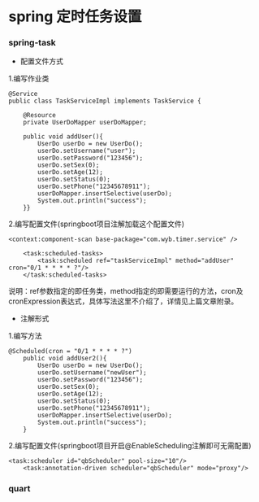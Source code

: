 # spring 定时任务设置
### spring-task
- 配置文件方式

1.编写作业类
```
@Service
public class TaskServiceImpl implements TaskService {

    @Resource
    private UserDoMapper userDoMapper;

    public void addUser(){
        UserDo userDo = new UserDo();
        userDo.setUsername("user");
        userDo.setPassword("123456");
        userDo.setSex(0);
        userDo.setAge(12);
        userDo.setStatus(0);
        userDo.setPhone("12345678911");
        userDoMapper.insertSelective(userDo);
        System.out.println("success");
    }}
```
2.编写配置文件(springboot项目注解加载这个配置文件)
```
<context:component-scan base-package="com.wyb.timer.service" />

    <task:scheduled-tasks>
        <task:scheduled ref="taskServiceImpl" method="addUser" cron="0/1 * * * * ?"/>
    </task:scheduled-tasks>
```
说明：ref参数指定的即任务类，method指定的即需要运行的方法，cron及cronExpression表达式，具体写法这里不介绍了，详情见上篇文章附录。

- 注解形式

1.编写方法
```
@Scheduled(cron = "0/1 * * * * ?")
    public void addUser2(){
        UserDo userDo = new UserDo();
        userDo.setUsername("newUser");
        userDo.setPassword("123456");
        userDo.setSex(0);
        userDo.setAge(12);
        userDo.setStatus(0);
        userDo.setPhone("12345678911");
        userDoMapper.insertSelective(userDo);
        System.out.println("success");
    }
```
2.编写配置文件(springboot项目开启@EnableScheduling注解即可无需配置)
```
<task:scheduler id="qbScheduler" pool-size="10"/>
    <task:annotation-driven scheduler="qbScheduler" mode="proxy"/>
```
### quart